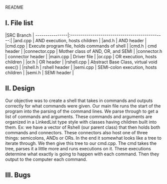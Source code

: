 README

I. File list
------------

|SRC Branch                                                       |
----------------|:-----------------------------------------------:|
|and.cpp        |	AND execution, hosts children              			|
|and.h          |	AND header                     			            |
|cmd.cpp        |	Execute program file, holds commands of shell   |
|cmd.h		      |	cmd header					                            |
|connector.cpp	|	Mother class of AND, OR, and SEMI		            |
|connector.h	  |	connector header				                        |
|main.cpp	      |	Driver file					                            |
|or.cpp		      |	OR execution, hosts children			              |
|or.h		        |	OR header					                              |
|rshell.cpp	    |	Abstract Base Class, virtual void exec()	      |
|rshell.h	      |	rshell header				                          	|
|semi.cpp	      |	SEMI-colon execution, hosts children		        |
|semi.h		      |	SEMI header					                            |  

II. Design
-----------

Our objective was to create a shell that takes in commands and outputs correctly for what commands were given.
Our main file runs the start of the program into the parsing of the command lines. We parse through to get a 
list of commands and arguments. These commands and arguments are organized in a LinkedList type style with classes
having children built into them. Ex: we have a vector of Rshell (our parent class) that then holds both commands
and connectors. These connectors also host one of three things: semicolons, ANDs or ORs. In the end it somewhat 
looks like a tree to iterate through. We then give this tree to our cmd.cpp. The cmd takes the tree, parses it
a little more and runs executions on it. These executions determine what exactly is going to happen with each command. 
Then they output to the computer each command.

III. Bugs
-----------

